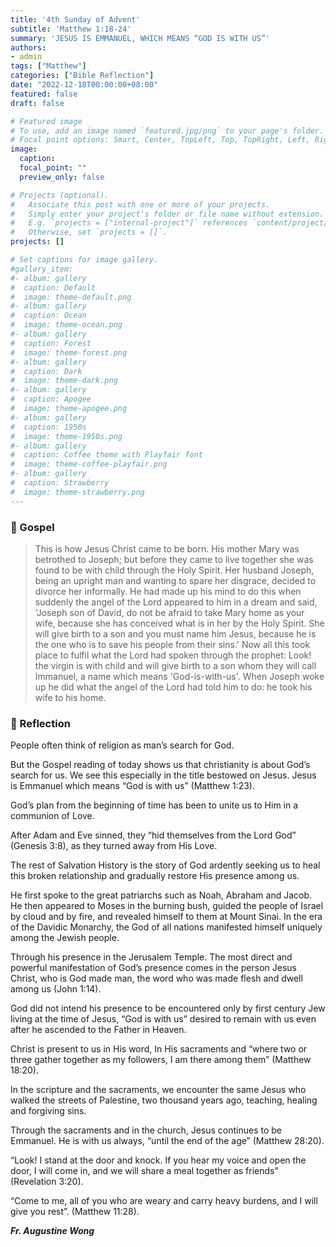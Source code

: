 ```yaml
---
title: '4th Sunday of Advent'
subtitle: 'Matthew 1:18-24'
summary: 'JESUS IS EMMANUEL, WHICH MEANS “GOD IS WITH US”'
authors:
- admin
tags: ["Matthew"]
categories: ["Bible Reflection"]
date: "2022-12-18T00:00:00+08:00"
featured: false
draft: false

# Featured image
# To use, add an image named `featured.jpg/png` to your page's folder.
# Focal point options: Smart, Center, TopLeft, Top, TopRight, Left, Right, BottomLeft, Bottom, BottomRight
image:
  caption:
  focal_point: ""
  preview_only: false

# Projects (optional).
#   Associate this post with one or more of your projects.
#   Simply enter your project's folder or file name without extension.
#   E.g. `projects = ["internal-project"]` references `content/project/deep-learning/index.md`.
#   Otherwise, set `projects = []`.
projects: []

# Set captions for image gallery.
#gallery_item:
#- album: gallery
#  caption: Default
#  image: theme-default.png
#- album: gallery
#  caption: Ocean
#  image: theme-ocean.png
#- album: gallery
#  caption: Forest
#  image: theme-forest.png
#- album: gallery
#  caption: Dark
#  image: theme-dark.png
#- album: gallery
#  caption: Apogee
#  image: theme-apogee.png
#- album: gallery
#  caption: 1950s
#  image: theme-1950s.png
#- album: gallery
#  caption: Coffee theme with Playfair font
#  image: theme-coffee-playfair.png
#- album: gallery
#  caption: Strawberry
#  image: theme-strawberry.png
---
```


### :love_letter: Gospel
> This is how Jesus Christ came to be born. His mother Mary was betrothed to Joseph; but before they came to live together she was found to be with child through the Holy Spirit. Her husband Joseph, being an upright man and wanting to spare her disgrace, decided to divorce her informally. He had made up his mind to do this when suddenly the angel of the Lord appeared to him in a dream and said, 'Joseph son of David, do not be afraid to take Mary home as your wife, because she has conceived what is in her by the Holy Spirit. She will give birth to a son and you must name him Jesus, because he is the one who is to save his people from their sins.' Now all this took place to fulfil what the Lord had spoken through the prophet: Look! the virgin is with child and will give birth to a son whom they will call Immanuel, a name which means 'God-is-with-us'. When Joseph woke up he did what the angel of the Lord had told him to do: he took his wife to his home.

### :speech_balloon: Reflection
People often think of religion as man’s search for God.

But the Gospel reading of today shows us that christianity is about God’s  search for us. We see this especially in the title bestowed on Jesus. Jesus is Emmanuel which means “God is with us” (Matthew 1:23).

God’s plan from the beginning of time has been to unite us to Him in a communion of Love.

After Adam and Eve sinned, they  “hid themselves from the Lord God” (Genesis 3:8), as they turned away from His Love.

The rest of Salvation History is the story of God ardently seeking us to heal this broken relationship and gradually restore His presence among us.

He first spoke to the great patriarchs such as Noah, Abraham and Jacob. He then appeared to Moses in the burning bush, guided the people of Israel by cloud and by fire, and revealed himself to them at Mount Sinai. In the era of the Davidic Monarchy, the God of all nations manifested himself uniquely among the Jewish people.

Through his presence in the Jerusalem Temple. The most direct and powerful manifestation of God’s  presence comes in the person Jesus Christ, who is God made man, the word who was made flesh and dwell among us (John 1:14).

God did not intend his presence to be encountered only by first century Jew living at the time of Jesus, “God is with us” desired to remain with us even after he ascended to the Father in Heaven.

Christ is present to us in His word, In His sacraments and “where two or three gather together as my followers, I am there among them” (Matthew 18:20).

In the scripture and the sacraments, we encounter the same Jesus who walked the streets of Palestine, two thousand years ago, teaching, healing and forgiving sins.

Through the sacraments and in the church, Jesus continues to be Emmanuel. He is with us always, “until the end of the age” (Matthew 28:20).

“Look! I stand at the door and knock. If you hear my voice and open the door, I will come in, and we will share a meal together as friends” (Revelation 3:20).

“Come to me, all of you who are weary and carry heavy burdens, and I will give you rest”. (Matthew 11:28).


___Fr. Augustine Wong___